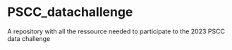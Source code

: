 # PSCC_datachallenge
A repository with all the ressource needed to participate to the 2023 PSCC data challenge
